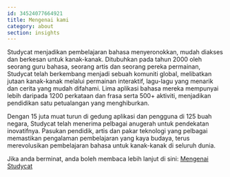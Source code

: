 ```yaml
---
id: 34524077664921
title: Mengenai kami
category: about
section: insights
---
```

Studycat menjadikan pembelajaran bahasa menyeronokkan, mudah diakses dan berkesan untuk kanak-kanak. Ditubuhkan pada tahun 2000 oleh seorang guru bahasa, seorang artis dan seorang pereka permainan, Studycat telah berkembang menjadi sebuah komuniti global, melibatkan jutaan kanak-kanak melalui permainan interaktif, lagu-lagu yang menarik dan cerita yang mudah difahami. Lima aplikasi bahasa mereka mempunyai lebih daripada 1200 perkataan dan frasa serta 500+ aktiviti, menjadikan pendidikan satu petualangan yang menghiburkan.

Dengan 15 juta muat turun di gedung aplikasi dan pengguna di 125 buah negara, Studycat telah menerima pelbagai anugerah untuk pendekatan inovatifnya. Pasukan pendidik, artis dan pakar teknologi yang pelbagai memastikan pengalaman pembelajaran yang kaya budaya, terus merevolusikan pembelajaran bahasa untuk kanak-kanak di seluruh dunia.

Jika anda berminat, anda boleh membaca lebih lanjut di sini: [Mengenai Studycat](https://studycat.com/about/)

